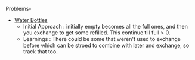 Problems-
- [Water Bottles](https://leetcode.com/problems/water-bottles/)
	- Initial Approach : initially empty becomes all the full ones, and then you exchange to get some refilled. This continue till full > 0.
	- Learnings : There could be some that weren't used to exchange before which can be stroed to combine with later and exchange, so track that too.
